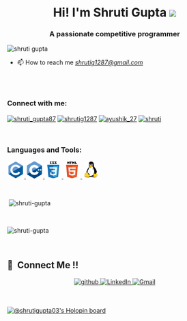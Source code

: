 <!-- - 👋 Hi, I’m Shruti Gupta
- 👀 I’m interested in Competitive Programming.
- 🌱 I’m currently learning Data Structures and Algorithms.
- 📫 How to reach me? mail on shrutig1287@gmail.com

<!---
Shruti-Gupta/Shruti-Gupta is a ✨ special ✨ repository because its `README.md` (this file) appears on your GitHub profile.
You can click the Preview link to take a look at your changes.
---> 

<h1 align="center">Hi! I'm Shruti Gupta <img src="https://raw.githubusercontent.com/MartinHeinz/MartinHeinz/master/wave.gif" width="30px"></h1> 
<h3 align="center">A passionate competitive programmer</h3>

<p align="left"> <img src="https://komarev.com/ghpvc/?username=Shrutigupta03&label=Profile%20views&color=0e75b6&style=flat" alt="shruti gupta" /> </p>

<!-- <img align="right" alt="shruti-gupta" width="400" src="https://camo.githubusercontent.com/6607041227d81f650340ff070cc2843518acad359b57e5bb054a9fb7127aa041/68747470733a2f2f63646e2e6472696262626c652e636f6d2f75736572732f323634363432332f73637265656e73686f74732f353530373139362f636f6d70757465722e676966"> -->
- 📫 How to reach me *shrutig1287@gmail.com*
<br>
<br>
<p align="left">
<h3 align="left">Connect with me:</h3> 


<a href="https://www.instagram.com/shruti_gupta87/" target="blank"><img align="center" src="https://raw.githubusercontent.com/rahuldkjain/github-profile-readme-generator/master/src/images/icons/Social/instagram.svg" alt="shruti_gupta87" height="30" width="40" /></a>
<a href="https://www.hackerrank.com/shrutig1287" target="blank"><img align="center" src="https://raw.githubusercontent.com/rahuldkjain/github-profile-readme-generator/master/src/images/icons/Social/hackerrank.svg" alt="shrutig1287" height="30" width="40" /></a>
<a href="https://leetcode.com/shrutig1287/" target="blank"><img align="center" src="https://raw.githubusercontent.com/rahuldkjain/github-profile-readme-generator/master/src/images/icons/Social/leet-code.svg" alt="ayushik_27" height="30" width="40" /></a>
<a href="https://auth.geeksforgeeks.org/user/shrutig1287/practice/" target="blank"><img align="center" src="https://raw.githubusercontent.com/rahuldkjain/github-profile-readme-generator/master/src/images/icons/Social/geeks-for-geeks.svg" alt="shruti" height="30" width="40" /></a>
</p>
<br>
<h3 align="left">Languages and Tools:</h3>
<p align="left"> <a href="https://www.cprogramming.com/" target="_blank"> <img src="https://raw.githubusercontent.com/devicons/devicon/master/icons/c/c-original.svg" alt="c" width="40" height="40"/> </a> <a href="https://www.w3schools.com/cpp/" target="_blank"> <img src="https://raw.githubusercontent.com/devicons/devicon/master/icons/cplusplus/cplusplus-original.svg" alt="cplusplus" width="40" height="40"/> </a> <a href="https://www.w3schools.com/css/" target="_blank"> <img src="https://raw.githubusercontent.com/devicons/devicon/master/icons/css3/css3-original-wordmark.svg" alt="css3" width="40" height="40"/> </a> <a href="https://www.w3.org/html/" target="_blank"> <img src="https://raw.githubusercontent.com/devicons/devicon/master/icons/html5/html5-original-wordmark.svg" alt="html5" width="40" height="40"/> </a> <a href="https://www.linux.org/" target="_blank"> <img src="https://raw.githubusercontent.com/devicons/devicon/master/icons/linux/linux-original.svg" alt="linux" width="40" height="40"/> </a> </p>
<br>
<!-- <p><img align="left" src="https://github-readme-stats.vercel.app/api/top-langs?username=Shruti009934&show_icons=true&locale=en&layout=compact" alt="shruti-gupta" /></p>
 -->
<p>&nbsp;<img align="center" src="https://github-readme-stats.vercel.app/api?username=Shrutigupta03&show_icons=true&locale=en" alt="shruti-gupta" /></p>
<br>
<p><img align="center" src="https://github-readme-streak-stats.herokuapp.com/?user=Shrutigupta03&" alt="shruti-gupta" /></p>

<br>

<!-- <p><img align="left" src="https://github-readme-stats.vercel.app/api/top-langs?username=Shruti009934&show_icons=true&locale=en&layout=compact" alt="ahruti-gupta" /></p> -->

<!-- <p>&nbsp;<img align="center" src="https://github-readme-stats.vercel.app/api?username=ayushi-kosta&show_icons=true&locale=en" alt="ayushi-kosta" /></p> -->




## 🤝 &nbsp;Connect Me !!

<p align="center">
<a href="https://github.com/Shrutigupta03" target="_blank">
<img src=https://img.shields.io/badge/github-%2324292e.svg?&style=for-the-badge&logo=github&logoColor=white alt=github style="margin-bottom: 5px;" />
</a>
<a href="https://www.linkedin.com/in/shruti-gupta-954960212/" target="_blank">
<img alt="LinkedIn" src="https://img.shields.io/badge/linkedin%20-%230077B5.svg?&style=for-the-badge&logo=linkedin&logoColor=white"/>
</a>
<a href="mailto:shrutig1287@gmail.com">
<img alt="Gmail" src="https://img.shields.io/badge/Gmail-D14836?style=for-the-badge&logo=gmail&logoColor=white" />
</a>
</p> 
<br>


<!-- <p><img align="left" src="https://github-readme-stats.vercel.app/api/top-langs?username=shrutigupta03&show_icons=true&locale=en&layout=compact" alt="Shruti-Gupta" /></p> -->
[![@shrutigupta03's Holopin board](https://holopin.me/shrutigupta03)](https://holopin.io/@shrutigupta03)

